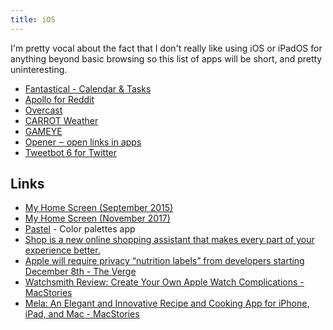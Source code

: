 ```yaml
---
title: iOS
---
```


I'm pretty vocal about the fact that I don't really like using iOS or iPadOS for anything beyond basic browsing so this list of apps will be short, and pretty uninteresting.

- [‎Fantastical - Calendar & Tasks](https://apps.apple.com/gb/app/fantastical-calendar-tasks/id718043190)
- [‎Apollo for Reddit](https://apps.apple.com/gb/app/apollo-for-reddit/id979274575)
- [‎Overcast](https://apps.apple.com/us/app/overcast/id888422857)
- [‎CARROT Weather](https://apps.apple.com/us/app/carrot-weather/id961390574)
- [‎GAMEYE](https://apps.apple.com/us/app/gameye/id1105342771)
- [‎Opener ‒ open links in apps](https://apps.apple.com/gb/app/opener-open-links-in-apps/id989565871)
- [‎Tweetbot 6 for Twitter](https://apps.apple.com/us/app/tweetbot-6-for-twitter/id1527500834)


## Links

- [My Home Screen (September 2015)](https://rknight.me/homescreen-september-2015/)
- [My Home Screen (November 2017)](https://rknight.me/homescreen-november-2017/)
- [‎Pastel](https://apps.apple.com/us/app/pastel/id413897608) - Color palettes app
- [Shop is a new online shopping assistant that makes every part of your experience better.](https://shop.app/)
- [Apple will require privacy “nutrition labels” from developers starting December 8th - The Verge](https://www.theverge.com/2020/11/5/21551926/apple-privacy-developers-nutrition-labels-app-store-ios-14)
- [Watchsmith Review: Create Your Own Apple Watch Complications - MacStories](https://www.macstories.net/reviews/watchsmith-review-create-your-own-apple-watch-complications/)
- [Mela: An Elegant and Innovative Recipe and Cooking App for iPhone, iPad, and Mac - MacStories](https://www.macstories.net/reviews/mela-an-elegant-and-innovative-recipe-and-cooking-app-for-iphone-ipad-and-mac/)
